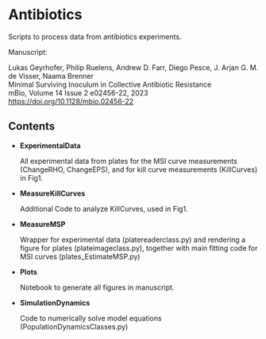 # Antibiotics
Scripts to process data from antibiotics experiments.

Manuscript:

Lukas Geyrhofer, Philip Ruelens, Andrew D. Farr, Diego Pesce, J. Arjan G. M. de Visser, Naama Brenner  
Minimal Surviving Inoculum in Collective Antibiotic Resistance  
mBio, Volume 14  Issue 2  e02456-22, 2023  
https://doi.org/10.1128/mbio.02456-22


## Contents
- **ExperimentalData**

  All experimental data from plates for the MSI curve measurements (ChangeRHO, ChangeEPS), and for kill curve measurements (KillCurves) in Fig1.
- **MeasureKillCurves**

  Additional Code to analyze KillCurves, used in Fig1.
- **MeasureMSP**

  Wrapper for experimental data (platereaderclass.py) and rendering a figure for plates (plateimageclass.py), together with main fitting code for MSI curves (plates_EstimateMSP.py)
- **Plots**

  Notebook to generate all figures in manuscript.
- **SimulationDynamics**

  Code to numerically solve model equations (PopulationDynamicsClasses.py)
